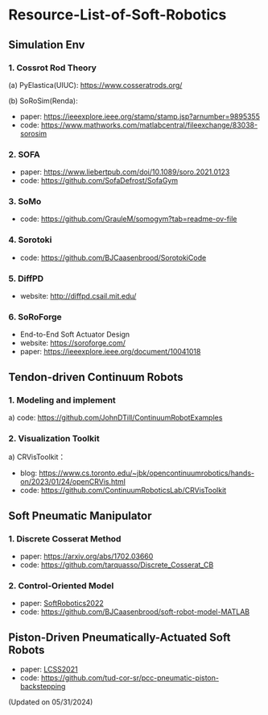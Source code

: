 # Resource-List-of-Soft-Robotics

## Simulation Env

### 1. Cossrot Rod Theory

(a) PyElastica(UIUC): https://www.cosseratrods.org/

(b) SoRoSim(Renda):
- paper: https://ieeexplore.ieee.org/stamp/stamp.jsp?arnumber=9895355
- code: https://www.mathworks.com/matlabcentral/fileexchange/83038-sorosim

### 2. SOFA
- paper: https://www.liebertpub.com/doi/10.1089/soro.2021.0123
- code: https://github.com/SofaDefrost/SofaGym

### 3. SoMo
- code: https://github.com/GrauleM/somogym?tab=readme-ov-file

### 4. Sorotoki
- code: https://github.com/BJCaasenbrood/SorotokiCode

### 5. DiffPD
- website: http://diffpd.csail.mit.edu/

### 6. SoRoForge
- End-to-End Soft Actuator Design
- website: https://soroforge.com/
- paper: https://ieeexplore.ieee.org/document/10041018


## Tendon-driven Continuum Robots

### 1. Modeling and implement
a)  code: https://github.com/JohnDTill/ContinuumRobotExamples

### 2. Visualization Toolkit
a) CRVisToolkit：
  - blog: https://www.cs.toronto.edu/~jbk/opencontinuumrobotics/hands-on/2023/01/24/openCRVis.html
  - code: https://github.com/ContinuumRoboticsLab/CRVisToolkit

## Soft Pneumatic Manipulator

### 1. Discrete Cosserat Method
- paper: https://arxiv.org/abs/1702.03660
- code: https://github.com/tarquasso/Discrete_Cosserat_CB

### 2. Control-Oriented Model
- paper: [SoftRobotics2022](https://www.liebertpub.com/doi/abs/10.1089/soro.2021.0035)
- code: https://github.com/BJCaasenbrood/soft-robot-model-MATLAB

## Piston-Driven Pneumatically-Actuated Soft Robots
- paper: [LCSS2021](https://ieeexplore.ieee.org/abstract/document/9644579?casa_token=SLjJFd8ziJMAAAAA:3fJ-3HpUeXgfJncWV3itUIdBWVhqz_pGOiixmRAEsmckpdD0UMToQxFop6WTh5V2zYbmtK8fc44)
- code: https://github.com/tud-cor-sr/pcc-pneumatic-piston-backstepping


(Updated on 05/31/2024)



